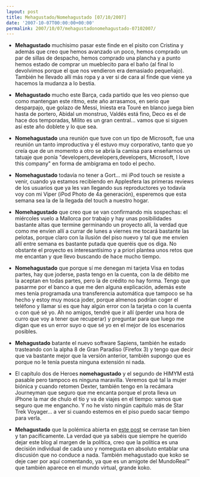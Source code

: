 ```yaml
---
layout: post
title: Mehagustado/Nomehagustado [07/10/2007]
date: '2007-10-07T00:00:00+00:00'
permalink: 2007/10/07/mehagustadonomehagustado-07102007/
---
```

- <strong>Mehagustado</strong> muchisimo pasar este finde en el pisito con Cristina y además que creo que hemos avanzado un poco, hemos comprado un par de sillas de despacho, hemos comprado una plancha y a punto hemos estado de comprar un mueblecito para el baño (al final lo devolvimos porque el que nos vendieron era demasiado pequeñajo). También he llevado allí más ropa y a ver si de cara al finde que viene ya hacemos la mudanza a lo bestia.

- <strong>Mehagustado</strong> mucho este Barça, cada partido que les veo pienso que como mantengan este ritmo, este año arrasamos, en serio que desparpajo, que golazo de Messi, Iniesta era Touré en blanco juega bien hasta de portero, Abidal un monstruo, Valdés está fino, Deco es el de hace dos temporadas, Milito es un gran central... vamos que si siguen así este año doblete y lo que sea.

- <strong>Nomehagustado</strong> una reunión que tuve con un tipo de Microsoft, fue una reunión un tanto improductiva y él estuvo muy corporativo, tanto que yo creía que de un momento a otro se abría la camisa para enseñarnos un tatuaje que ponía "developers,developers,developers, Microsoft, I love this company" en forma de ambigrama en todo el pecho.

- <strong>Nomehagustado</strong> todavía no tener a Gort... mi iPod touch se resiste a venir, cuando ya estamos recibiendo en Applesfera las primeras reviews de los usuarios que ya les van llegando sus reproductores yo todavía voy con mi Viper (iPod Photo de 4a generación), esperemos que esta semana sea la de la llegada del touch a nuestro hogar.

- <strong>Nomehagustado</strong> que creo que se van confirmando mis sospechas: el miércoles vuelo a Mallorca por trabajo y hay unas posibilidades bastante altas que termine germinando un proyecto allí, la verdad que como me envíen allí a currar de lunes a viernes me tocará bastante las pelotas, porque claro con la ilusión del piso nuevo y tal que me envien allí entre semana es bastante putada que queréis que os diga. No obstante el proyecto es interesantísimo y  a priori plantea unos retos que me encantan y que llevo buscando de hace mucho tiempo.

- <strong>Nomehagustado</strong> que porque sí me denegan mi tarjeta Visa en todas partes, hay que joderse, pasta tengo en la cuenta, con la de débito me la aceptan en todas partes, pero la de crédito no hay forma. Tengo que pasarme por el banco a que me den alguna explicación, además este mes tenía programada una transferencia automática que tampoco se ha hecho y estoy muy mosca joder, porque almenos podrían coger el teléfono y llamar si es que hay algún error con la tarjeta o con la cuenta o con qué sé yo. Ah no amigos, tendré que ir allí (perder una hora de curro que voy a tener que recuperar) y preguntar para que luego me digan que es un error suyo o que sé yo en el mejor de los escenarios posibles.

- <strong>Mehagustado</strong> batante el nuevo software Sapiens, también he estado trasteando con la alpha 8 de Gran Paradiso (Firefox 3) y tengo que decir que va bastante mejor que la versión anterior, también supongo que es porque no le tenía puesta ninguna extensión ni nada.

- El capítulo dos de Heroes <strong>nomehagustado</strong> y el segundo de HIMYM está pasable pero tampoco es ninguna maravilla. Veremos qué tal la mujer biónica y cuando retomen Dexter, también tengo en la recámara Journeyman que seguro que me encanta porque el prota lleva un iPhone la mar de chulo el tío y va de viajes en el tiempo: vamos que seguro que me engancho. Y no he visto ningún capítulo más de Star Trek Voyager... a ver si cuando estemos en el piso puedo sacar tiempo para verla.

- <strong>Mehagustado</strong> que la polémica abierta en <a href="http://resistancefutile.com/2007/10/01/iphoning/#comments">este post</a> se cerrase tan bien y tan pacíficamente. La verdad que ya sabéis que siempre he querido dejar este blog al margen de la política, creo que la política es una decisión individual de cada uno y nomegusta en absoluto entablar una discusión que no conduce a nada. También mehagustado que koko se deje caer por aquí comentando, ya que es un amigote del MundoReal&trade; que también aparece en el mundo virtual, grande koko. 
